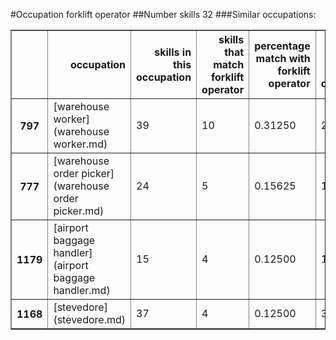 #Occupation forklift operator
##Number skills 32
###Similar occupations:
<table border="1" class="dataframe">
  <thead>
    <tr style="text-align: right;">
      <th></th>
      <th>occupation</th>
      <th>skills in this occupation</th>
      <th>skills that match forklift operator</th>
      <th>percentage match with forklift operator</th>
      <th>skills not in forklift operator</th>
    </tr>
  </thead>
  <tbody>
    <tr>
      <th>797</th>
      <td>[warehouse worker](warehouse worker.md)</td>
      <td>39</td>
      <td>10</td>
      <td>0.31250</td>
      <td>29</td>
    </tr>
    <tr>
      <th>777</th>
      <td>[warehouse order picker](warehouse order picker.md)</td>
      <td>24</td>
      <td>5</td>
      <td>0.15625</td>
      <td>19</td>
    </tr>
    <tr>
      <th>1179</th>
      <td>[airport baggage handler](airport baggage handler.md)</td>
      <td>15</td>
      <td>4</td>
      <td>0.12500</td>
      <td>11</td>
    </tr>
    <tr>
      <th>1168</th>
      <td>[stevedore](stevedore.md)</td>
      <td>37</td>
      <td>4</td>
      <td>0.12500</td>
      <td>33</td>
    </tr>
  </tbody>
</table>

